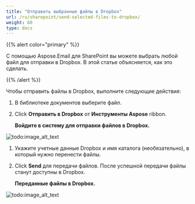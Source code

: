 ```yaml
---
title: "Отправить выбранные файлы в Dropbox"
url: /ru/sharepoint/send-selected-files-to-dropbox/
weight: 60
type: docs
---
```


{{% alert color="primary" %}}

С помощью Aspose.Email для SharePoint вы можете выбрать любой файл для отправки в Dropbox. В этой статье объясняется, как это сделать.

{{% /alert %}}

Чтобы отправить файлы в Dropbox, выполните следующие действия:

1. В библиотеке документов выберите файл.
1. Click **Отправить в Dropbox** от **Инструменты Aspose** ribbon.

   **Войдите в систему для отправки файлов в Dropbox.**

![todo:image_alt_text](send-selected-files-to-dropbox_1.png)




1. Укажите учетные данные Dropbox и имя каталога (необязательно), в который нужно перенести файлы.
1. Click **Send** для передачи файлов. После успешной передачи файлы станут доступны в Dropbox.

   **Переданные файлы в Dropbox.**

![todo:image_alt_text](send-selected-files-to-dropbox_2.png)
